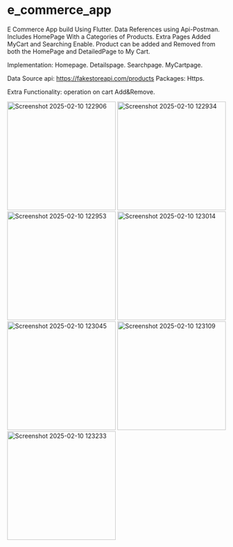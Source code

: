 # e_commerce_app

E Commerce App build Using Flutter. Data References using Api-Postman. Includes HomePage With a Categories of Products. Extra Pages Added MyCart and Searching Enable. Product can be added and Removed from both the HomePage and DetailedPage to My Cart.

Implementation:
 Homepage.
 Detailspage.
 Searchpage.
 MyCartpage.

 Data Source api: https://fakestoreapi.com/products
 Packages: Https.

 Extra Functionality: operation on cart Add&Remove.
 
<img width="250" alt="Screenshot 2025-02-10 122906" src="https://github.com/user-attachments/assets/16c78d26-619d-4fae-af28-73458aafd3a5" />
<img width="250" alt="Screenshot 2025-02-10 122934" src="https://github.com/user-attachments/assets/850accd0-897b-4d67-9657-1d83013deec0" />
<img width="250" alt="Screenshot 2025-02-10 122953" src="https://github.com/user-attachments/assets/7a0d4a33-7394-4b99-a265-437868f4eef6" />
<img width="250" alt="Screenshot 2025-02-10 123014" src="https://github.com/user-attachments/assets/3fd4f143-0cd4-442e-9557-3f68d689d552" />
<img width="250" alt="Screenshot 2025-02-10 123045" src="https://github.com/user-attachments/assets/98e27f2b-b70d-4cb0-bbda-faa55d55876d" />
<img width="250" alt="Screenshot 2025-02-10 123109" src="https://github.com/user-attachments/assets/db5db82e-567e-420b-9905-378bc16d022d" />
<img width="250" alt="Screenshot 2025-02-10 123233" src="https://github.com/user-attachments/assets/86ea4907-6c62-48cb-a9c9-9b21713b7386" />

